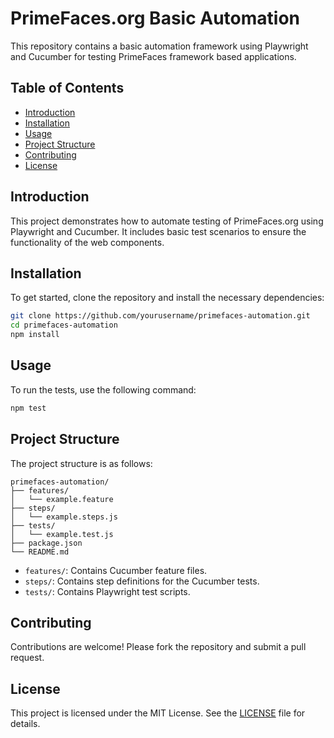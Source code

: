 # PrimeFaces.org Basic Automation

This repository contains a basic automation framework using Playwright and Cucumber for testing PrimeFaces framework based applications.

## Table of Contents
- [Introduction](#introduction)
- [Installation](#installation)
- [Usage](#usage)
- [Project Structure](#project-structure)
- [Contributing](#contributing)
- [License](#license)

## Introduction
This project demonstrates how to automate testing of PrimeFaces.org using Playwright and Cucumber. It includes basic test scenarios to ensure the functionality of the web components.

## Installation
To get started, clone the repository and install the necessary dependencies:

```bash
git clone https://github.com/yourusername/primefaces-automation.git
cd primefaces-automation
npm install
```

## Usage
To run the tests, use the following command:

```bash
npm test
```

## Project Structure
The project structure is as follows:

```
primefaces-automation/
├── features/
│   └── example.feature
├── steps/
│   └── example.steps.js
├── tests/
│   └── example.test.js
├── package.json
└── README.md
```

- `features/`: Contains Cucumber feature files.
- `steps/`: Contains step definitions for the Cucumber tests.
- `tests/`: Contains Playwright test scripts.

## Contributing
Contributions are welcome! Please fork the repository and submit a pull request.

## License
This project is licensed under the MIT License. See the [LICENSE](LICENSE) file for details.
